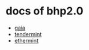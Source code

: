 # docs of bhp2.0

- [gaia](docs-zh/deploy-gaia-testnet.md)
- [tendermint](docs-zh/node-cluster-of-tendermint.md)
- [ethermint](docs-zh/ethermint.md)